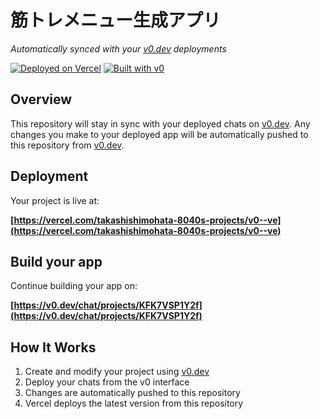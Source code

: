 # 筋トレメニュー生成アプリ

*Automatically synced with your [v0.dev](https://v0.dev) deployments*

[![Deployed on Vercel](https://img.shields.io/badge/Deployed%20on-Vercel-black?style=for-the-badge&logo=vercel)](https://vercel.com/takashishimohata-8040s-projects/v0--ve)
[![Built with v0](https://img.shields.io/badge/Built%20with-v0.dev-black?style=for-the-badge)](https://v0.dev/chat/projects/KFK7VSP1Y2f)

## Overview

This repository will stay in sync with your deployed chats on [v0.dev](https://v0.dev).
Any changes you make to your deployed app will be automatically pushed to this repository from [v0.dev](https://v0.dev).

## Deployment

Your project is live at:

**[https://vercel.com/takashishimohata-8040s-projects/v0--ve](https://vercel.com/takashishimohata-8040s-projects/v0--ve)**

## Build your app

Continue building your app on:

**[https://v0.dev/chat/projects/KFK7VSP1Y2f](https://v0.dev/chat/projects/KFK7VSP1Y2f)**

## How It Works

1. Create and modify your project using [v0.dev](https://v0.dev)
2. Deploy your chats from the v0 interface
3. Changes are automatically pushed to this repository
4. Vercel deploys the latest version from this repository